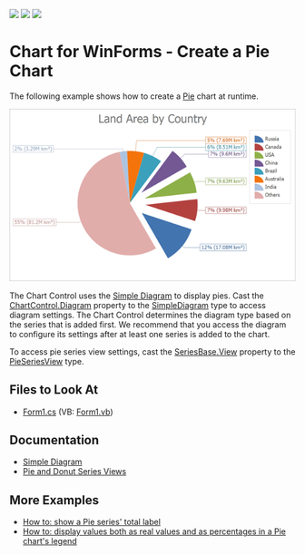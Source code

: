 <!-- default badges list -->
![](https://img.shields.io/endpoint?url=https://codecentral.devexpress.com/api/v1/VersionRange/128573550/19.1.4%2B)
[![](https://img.shields.io/badge/Open_in_DevExpress_Support_Center-FF7200?style=flat-square&logo=DevExpress&logoColor=white)](https://supportcenter.devexpress.com/ticket/details/E1189)
[![](https://img.shields.io/badge/📖_How_to_use_DevExpress_Examples-e9f6fc?style=flat-square)](https://docs.devexpress.com/GeneralInformation/403183)
<!-- default badges end -->

# Chart for WinForms - Create a Pie Chart

The following example shows how to create a [Pie](https://docs.devexpress.com/WindowsForms/2978/controls-and-libraries/chart-control/series-views/2d-series-views/pie-and-donut-series-views/pie-chart) chart at runtime.

![Resulting chart](Images/resulting-chart.png)

The Chart Control uses the [Simple Diagram](https://docs.devexpress.com/WindowsForms/5906/controls-and-libraries/chart-control/diagram/simple-diagram?p=netframework) to display pies. Cast the [ChartControl.Diagram](https://docs.devexpress.com/WindowsForms/DevExpress.XtraCharts.ChartControl.Diagram?p=netframework) property to the [SimpleDiagram](https://docs.devexpress.com/CoreLibraries/DevExpress.XtraCharts.SimpleDiagram?p=netframework) type to access diagram settings. The Chart Control determines the diagram type based on the series that is added first. We recommend that you access the diagram to configure its settings after at least one series is added to the chart. 

To access pie series view settings, cast the [SeriesBase.View](https://docs.devexpress.com/CoreLibraries/DevExpress.XtraCharts.SeriesBase.View) property to the [PieSeriesView](https://docs.devexpress.com/CoreLibraries/DevExpress.XtraCharts.PieSeriesView?p=netframework) type.

## Files to Look At

* [Form1.cs](./CS/Series_PieChart/Form1.cs) (VB: [Form1.vb](./VB/Series_PieChart/Form1.vb))

## Documentation

* [Simple Diagram](https://docs.devexpress.com/WindowsForms/5906/controls-and-libraries/chart-control/diagram/simple-diagram)
* [Pie and Donut Series Views](https://docs.devexpress.com/WindowsForms/2967/controls-and-libraries/chart-control/series-views/2d-series-views/pie-and-donut-series-views)

## More Examples

* [How to: show a Pie series' total label](https://github.com/DevExpress-Examples/how-to-show-a-pie-series-total-label-t556267)
* [How to: display values both as real values and as percentages in a Pie chart's legend](https://github.com/DevExpress-Examples/how-to-display-values-both-as-real-values-and-as-percentages-in-a-pie-charts-legend-e1411)
